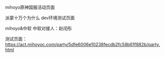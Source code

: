 mihoyo原神国服活动页面

派蒙十万个为什么 dev环境测试页面

mihoyo&中软
中软对接人：赵闰彤

测试页面：
https://act.mihoyoc.com/party/5dfe6006e10238fecdb2fc58b61f882b/party.html